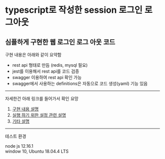 # typescript로 작성한 session 로그인 로그아웃

## 심플하게 구현한 웹 로그인 로그 아웃 코드

구현 내용은 아래와 같이 요약함

- rest api 형태로 만듬 (redis, mysql 필요)
- jest를 이용해서 rest api를 코드 검증
- swagger 이용하여 rest api 확인 가능
- swagger에서 사용하는 definitions은 자동으로 코드 생성(yaml) 기능 있음

---

자세한건 아래 링크를 들어가서 확인 요망

1. [구현 내용 설명](./description.md)
2. [실행 하기 위한 설정 관련 설명](./config.md)
3. [기타 설명](./etc.md)

---
테스트 환경

node js 12.16.1  
window 10, Ubuntu 18.04.4 LTS  
